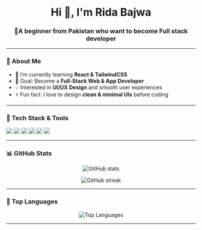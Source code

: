 <h1 align="center">Hi 👋, I'm Rida Bajwa</h1>
<h3 align="center">🚀A beginner from Pakistan who want to become Full stack developer</h3>

---

### 🌟 About Me  
- 🌱 I’m currently learning **React & TailwindCSS**  
- 🎯 Goal: Become a **Full-Stack Web & App Developer**  
- 💡 Interested in **UI/UX Design** and smooth user experiences  
- ⚡ Fun fact: I love to design **clean & minimal UIs** before coding  

---

### 🔧 Tech Stack & Tools  
<p align="left">
  <img src="https://img.shields.io/badge/Code-HTML5-orange?logo=html5&logoColor=white" />
  <img src="https://img.shields.io/badge/Code-CSS3-blue?logo=css3&logoColor=white" />
  <img src="https://img.shields.io/badge/Code-JavaScript-yellow?logo=javascript&logoColor=black" />
  <img src="https://img.shields.io/badge/Framework-React-61DAFB?logo=react&logoColor=black" />
  <img src="https://img.shields.io/badge/Styling-TailwindCSS-38B2AC?logo=tailwind-css&logoColor=white" />
  <img src="https://img.shields.io/badge/Design-Figma-9cf?logo=figma&logoColor=black" />
</p>

---

### 📊 GitHub Stats  
<p align="center">
  <img src="https://github-readme-stats.vercel.app/api?username=ridabajwa1024&show_icons=true&theme=tokyonight" alt="GitHub stats" />
</p>

<p align="center">
  <img src="https://github-readme-streak-stats.herokuapp.com/?user=ridabajwa1024&theme=tokyonight" alt="GitHub streak" />
</p>

---

### 🚀 Top Languages  
<p align="center">
  <img src="https://github-readme-stats.vercel.app/api/top-langs/?username=ridabajwa1024&layout=compact&theme=tokyonight" alt="Top Languages" />
</p>

---

